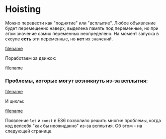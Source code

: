 # Hoisting

Можно перевести как "поднятие" или "всплытие".
Любое объявление будет перемещенно наверх, выделена память под переменные, но при этом значение самих переменных неопределено. На момент запуска в скоупе **есть** эти переменные, но **нет** их значений.

[filename](hoisting.js ':include :type=code :fragment=hoisting')

Поработаем за движок:

[filename](hoisting.js ':include :type=code :fragment=hoistingInt')

### Проблемы, которые могут возникнуть из-за всплытия:

[filename](hoisting.js ':include :type=code :fragment=varProblem')

И циклы: 

[filename](hoisting.js ':include :type=code :fragment=loops')

Появление `let` и `const` в ES6 позволило решить многие проблемы, когда код велсебя "как бы неожиданно" из-за всплытия. Об этом - на следующей странице.